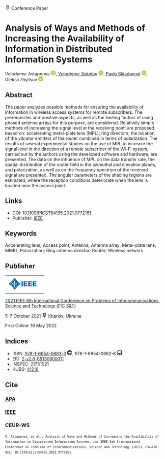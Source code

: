 <img src="/icons/lock.svg" width="16" height="16"> Conference Paper

# Analysis of Ways and Methods of Increasing the Availability of Information in Distributed Information Systems

Volodymyr Astapenya <a href="https://orcid.org/0000-0003-0124-216X" target="_blank"><img src="/icons/orcid.svg" width="16" height="16"></a>,
<a href="/">Volodymyr Sokolov</a> <a href="https://orcid.org/0000-0002-9349-7946" target="_blank"><img src="/icons/orcid.svg" width="16" height="16"></a>,
<a href="https://pavlo-skladannyi.github.io/">Pavlo Skladannyi</a> <a href="https://orcid.org/0000-0002-7775-6039" target="_blank"><img src="/icons/orcid.svg" width="16" height="16"></a>,
Oleksii Zhyltsov <a href="https://orcid.org/0000-0002-7253-5990" target="_blank"><img src="/icons/orcid.svg" width="16" height="16"></a>

## Abstract

The paper analyzes possible methods for ensuring the availability of information in wireless access systems for remote subscribers. The prerequisites and positive aspects, as well as the limiting factors of using phased antenna arrays for this purpose, are considered. Relatively simple methods of increasing the signal level at the receiving point are proposed based on: accelerating metal-plate lens (MPL); ring directors; the location of the vibrator emitters of the router combined in terms of polarization. The results of several experimental studies on the use of MPL to increase the signal level in the direction of a remote subscriber of the Wi-Fi system, carried out by the authors using the developed software and hardware, are presented. The data on the influence of MPL on the data transfer rate, the spatial distribution of the router field in the azimuthal and elevation planes, and polarization, as well as on the frequency spectrum of the received signal are presented. The angular parameters of the shading regions are estimated, where the reception conditions deteriorate when the lens is located near the access point.

## Links

* DOI: [10.1109/PICST54195.2021.9772161](https://doi.org/10.1109/PICST54195.2021.9772161) 
* Publisher: [IEEE](https://ieeexplore.ieee.org/document/9772161)

## Keywords

Accelerating lens; Access point; Antenna; Antenna array; Metal-plate lens; MIMO; Polarization; Ring antenna director; Router; Wireless network

## Publisher

<table>
<tr>
<td>
<img src="/icons/ieee.svg" height="50">
</td>
<td style="text-align: left;">
<span class="__dimensions_badge_embed__" data-doi="10.1109/PICST54195.2021.9772161" data-hide-zero-citations="true"></span><script async src="https://badge.dimensions.ai/badge.js" charset="utf-8"></script>
</td>
</tr>
</table>

[2021 IEEE 8th International Conference on Problems of Infocommunications, Science and Technology (PIC S&T)](https://ieeexplore.ieee.org/xpl/conhome/9771384/proceeding)

5–7 October 2021 <img src="/icons/location-pin.svg" width="16" height="16"> Kharkiv, Ukraine

First Online: 16 May 2022

## Indices

* ISBN: [978-1-6654-0683-3](https://isbnsearch.org/isbn/978-1-6654-0683-3) <img src="/icons/print.svg" width="16" height="16">, 978-1-6654-0682-6 <img src="/icons/online.svg" width="16" height="16">
* EID: [2-s2.0-85130900011](http://www.scopus.com/record/display.url?origin=inward&eid=2-s2.0-85130900011)
* INSPEC: 21731021
* KUBG: [41216](http://elibrary.kubg.edu.ua/id/eprint/41216/)

## Cite

### [APA](https://citation.crosscite.org/format?doi=10.1109/PICST54195.2021.9772161&style=apa&lang=en-US)

### [IEEE](https://citation.crosscite.org/format?doi=10.1109/PICST54195.2021.9772161&style=ieee&lang=en-US)

### CEUR-WS

<small>`V. Astapenya, et al., Analysis of Ways and Methods of Increasing the Availability of Information in Distributed Information Systems, in: IEEE 8th International Conference on Problems of Infocommunications, Science and Technology (2021) 174–178. doi: 10.1109/picst54195.2021.9772161.`</small>